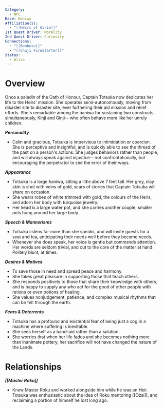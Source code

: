 ```yaml
---
Category:
  - NPC
Race: Haniwa
Affiliation(s):
  - "[[Heirs of Kirin]]"
1st Quest Driver: Morality
2nd Quest Driver: Curiosity
Connections:
  - "[[Bombuku]]"
  - "[[Chuji Firestarter]]"
Status:
  - Alive
---
```


# Overview
Once a paladin of the Oath of Honour, Captain Totsuka now dedicates her life to the Heirs' mission. She operates semi-autonomously, moving from disaster site to disaster site, ever furthering their aid mission and relief efforts. She's remarkable among the haniwa for sustaining two constructs simultaneously, Kinji and Ginji-- who often behave more like her unruly children.

***Personality*** 
- Calm and gracious, Totsuka is impervious to intimidation or coercion. She is perceptive and insightful, and is quickly able to see the thread of the past on a person's actions. She judges behaviors rather than people, and will always speak against injustice-- not confrontationally, but encouraging the perpetrator to see the error of their ways.

***Appearance***
- Totsuka is a large haniwa, sitting a little above 7 feet tall. Her grey, clay skin is shot with veins of gold, scars of stories that Captain Totsuka will share on occasion. 
- She wears robes of white trimmed with gold, the colours of the Heirs, and adorn her body with turquoise jewelry.
- Her head is a large water pot, and she carries another couple, smaller pots hung around her large body.

***Speech & Mannerisms***
- Totsuka listens far more than she speaks, and will invite guests for a seat and tea, anticipating their needs well before they become needs.
- Whenever she does speak, her voice is gentle but commands attention. Her words are seldom trivial, and cut to the core of the matter at hand. Politely blunt, at times.

***Desires & Motives***
- To save those in need and spread peace and harmony.
- She takes great pleasure in supporting those that teach others.
- She responds positively to those that share their knowledge with others, and is happy to supply any who act for the good of other people with rations or even potions of healing.
- She values nonjudgement, patience, and complex musical rhythms that can be felt through the earth.

***Fears & Deterrents***
- Totsuka has a profound and existential fear of being just a cog in a machine where suffering is inevitable.
- She sees herself as a band-aid rather than a solution.
- She worries that when her life fades and she becomes nothing more than inanimate pottery, her sacrifice will not have changed the nature of the Lands.

# Relationships

***[[Master Roku]]***
- Knew Master Roku and worked alongside him while he was an Heir. Totsuka was enthusiastic about the idea of Roku mentoring [[Ozai]], and reclaiming a portion of himself he lost long ago.